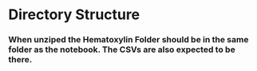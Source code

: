 # Directory Structure

### When unziped the Hematoxylin Folder should be in the same folder as the notebook. The CSVs are also expected to be there.
